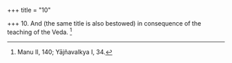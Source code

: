 +++
title = "10"

+++
10. And (the same title is also bestowed) in consequence of the teaching of the Veda. [^7] 


[^7]:  Manu II, 140; Yājñavalkya I, 34.
